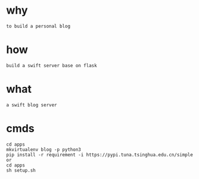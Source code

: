 # why
    to build a personal blog
# how
    build a swift server base on flask
# what
    a swift blog server

# cmds
    cd apps
    mkvirtualenv blog -p python3
    pip install -r requirement -i https://pypi.tuna.tsinghua.edu.cn/simple
    or
    cd apps
    sh setup.sh
  
